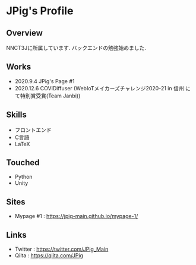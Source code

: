 # JPig's Profile

## Overview
NNCT3Jに所属しています.
バックエンドの勉強始めました.

## Works
* 2020.9.4 JPig's Page #1
* 2020.12.6 COVIDiffuser (WebIoTメイカーズチャレンジ2020-21 in 信州 にて特別賞受賞(Team Janbi))

## Skills
* フロントエンド
* C言語
* LaTeX

## Touched
* Python
* Unity

## Sites
* Mypage #1 : https://jpig-main.github.io/mypage-1/

## Links
* Twitter : https://twitter.com/JPig_Main
* Qiita : https://qiita.com/JPig
